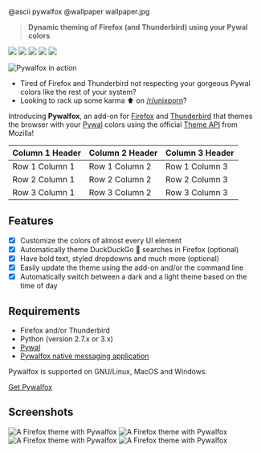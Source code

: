 @ascii pywalfox
@wallpaper wallpaper.jpg
> **Dynamic theming of Firefox (and Thunderbird) using your Pywal colors**

<p class="row">
  <a href="https://addons.mozilla.org/en-US/firefox/addon/pywalfox/"><img src="https://img.shields.io/amo/v/pywalfox"></a>
  <a href="https://addons.mozilla.org/en-US/firefox/addon/pywalfox/"><img src="https://img.shields.io/amo/stars/pywalfox"></a>
  <a href="https://addons.mozilla.org/en-US/firefox/addon/pywalfox/"><img src="https://img.shields.io/amo/users/pywalfox"></a>
  <a href="https://addons.mozilla.org/en-US/firefox/addon/pywalfox/"><img src="https://img.shields.io/amo/dw/pywalfox"></a>
  <a href="https://www.mozilla.org/en-US/MPL/2.0/FAQ/"><img src="https://img.shields.io/github/license/frewacom/pywalfox"></a>
</p>

![Pywalfox in action](https://i.imgur.com/mlY1wLH.gif)

- Tired of Firefox and Thunderbird not respecting your gorgeous Pywal colors like the rest of your system?
- Looking to rack up some karma :arrow_up: on [/r/unixporn](https://reddit.com/r/unixporn)?

Introducing **Pywalfox**, an add-on for [Firefox](https://addons.mozilla.org/en-US/firefox/addon/pywalfox/) and [Thunderbird](https://addons.thunderbird.net/sv-SE/thunderbird/addon/pywalfox/) that themes the browser with your [Pywal](https://github.com/dylanaraps/pywal) colors using the official [Theme API](https://developer.mozilla.org/en-US/docs/Mozilla/Add-ons/WebExtensions/manifest.json/theme) from Mozilla!

| Column 1 Header | Column 2 Header | Column 3 Header |
| --------------- | --------------- | --------------- |
| Row 1 Column 1 | Row 1 Column 2 | Row 1 Column 3 |
| Row 2 Column 1 | Row 2 Column 2 | Row 2 Column 3 |
| Row 3 Column 1 | Row 3 Column 2 | Row 3 Column 3 |

## Features
- [x] Customize the colors of almost every UI element
- [x] Automatically theme DuckDuckGo :duck: searches in Firefox (optional)
- [x] Have bold text, styled dropdowns and much more (optional)
- [x] Easily update the theme using the add-on and/or the command line
- [x] Automatically switch between a dark and a light theme based on the time of day

## Requirements
- Firefox and/or Thunderbird
- Python (version 2.7.x or 3.x)
- [Pywal](https://github.com/dylanaraps/pywal)
- [Pywalfox native messaging application](https://github.com/Frewacom/pywalfox-native)

Pywalfox is supported on GNU/Linux, MacOS and Windows.

[Get Pywalfox](https://github.com/Frewacom/Pywalfox#installation)

## Screenshots

![A Firefox theme with Pywalfox](https://i.imgur.com/ZZTTU7r.png)
![A Firefox theme with Pywalfox](https://i.imgur.com/fKHxiHo.png)
![A Firefox theme with Pywalfox](https://i.imgur.com/oXCt4wd.png)
![A Firefox theme with Pywalfox](https://i.imgur.com/eISvXBd.png)
